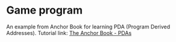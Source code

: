 # Game program

An example from Anchor Book for learning PDA (Program Derived Addresses).
Tutorial link: [The Anchor Book - PDAs](https://book.anchor-lang.com/chapter_3/PDAs.html)
